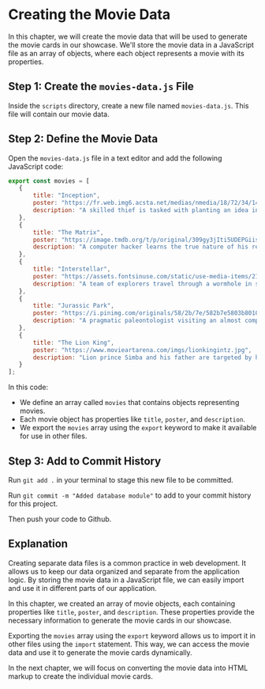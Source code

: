# Creating the Movie Data

In this chapter, we will create the movie data that will be used to generate the movie cards in our showcase. We'll store the movie data in a JavaScript file as an array of objects, where each object represents a movie with its properties.

## Step 1: Create the `movies-data.js` File

Inside the `scripts` directory, create a new file named `movies-data.js`. This file will contain our movie data.

## Step 2: Define the Movie Data

Open the `movies-data.js` file in a text editor and add the following JavaScript code:

```javascript
export const movies = [
   {
       title: "Inception",
       poster: "https://fr.web.img6.acsta.net/medias/nmedia/18/72/34/14/19453822.jpg",
       description: "A skilled thief is tasked with planting an idea in someone's subconscious mind."
   },
   {
       title: "The Matrix",
       poster: "https://image.tmdb.org/t/p/original/309gy3jIti5UDEPGiisNpRDv6Pa.jpg",
       description: "A computer hacker learns the true nature of his reality and his role in the war against the controllers of it."
   },
   {
       title: "Interstellar",
       poster: "https://assets.fontsinuse.com/static/use-media-items/21/20287/upto-700xauto/56703471/interstellar.jpeg?resolution=0",
       description: "A team of explorers travel through a wormhole in space in an attempt to ensure humanity's survival."
   },
   {
       title: "Jurassic Park",
       poster: "https://i.pinimg.com/originals/58/2b/7e/582b7e5803b80101ada6114d176f5f16.jpg",
       description: "A pragmatic paleontologist visiting an almost complete theme park is tasked with protecting a couple of kids after a power failure causes the park's cloned dinosaurs to run loose."
   },
   {
       title: "The Lion King",
       poster: "https://www.movieartarena.com/imgs/lionkingintz.jpg",
       description: "Lion prince Simba and his father are targeted by his bitter uncle, who wants to ascend the throne himself."
   }
];
```

In this code:
- We define an array called `movies` that contains objects representing movies.
- Each movie object has properties like `title`, `poster`, and `description`.
- We export the `movies` array using the `export` keyword to make it available for use in other files.

## Step 3: Add to Commit History

Run `git add .` in your terminal to stage this new file to be committed.

Run `git commit -m "Added database module"` to add to your commit history for this project.

Then push your code to Github.

## Explanation

Creating separate data files is a common practice in web development. It allows us to keep our data organized and separate from the application logic. By storing the movie data in a JavaScript file, we can easily import and use it in different parts of our application.

In this chapter, we created an array of movie objects, each containing properties like `title`, `poster`, and `description`. These properties provide the necessary information to generate the movie cards in our showcase.

Exporting the `movies` array using the `export` keyword allows us to import it in other files using the `import` statement. This way, we can access the movie data and use it to generate the movie cards dynamically.

In the next chapter, we will focus on converting the movie data into HTML markup to create the individual movie cards.
